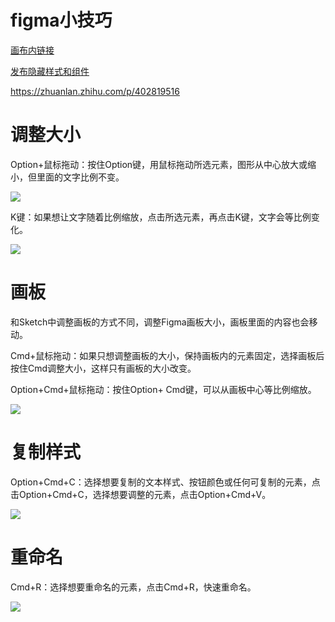 # figma小技巧

[画布内链接](画布内链接.md)

[发布隐藏样式和组件](发布隐藏样式和组件.md)

<https://zhuanlan.zhihu.com/p/402819516>

# **调整大小**

Option+鼠标拖动：按住Option键，用鼠标拖动所选元素，图形从中心放大或缩小，但里面的文字比例不变。

![](https://mmbiz.qpic.cn/mmbiz_gif/BbpoibcJjiaMUb1X0WRfQgdcdoH3wjg4VlJdiajtjrdfrBsiazbvPvAhSRLH5K2eWASSdQp5D3icUmlAHAa2OP1iaLcw/640?wx_fmt=gif\&tp=webp\&wxfrom=5\&wx_lazy=1)

K键：如果想让文字随着比例缩放，点击所选元素，再点击K键，文字会等比例变化。

![](https://mmbiz.qpic.cn/mmbiz_gif/BbpoibcJjiaMUb1X0WRfQgdcdoH3wjg4VliaFibhv0Du8EibK6zKNdrEYnjiaGM0icSQ1ic40XtjRUOicXIzvRiapmYNLLiaw/640?wx_fmt=gif\&tp=webp\&wxfrom=5\&wx_lazy=1)

# **画板**

和Sketch中调整画板的方式不同，调整Figma画板大小，画板里面的内容也会移动。

Cmd+鼠标拖动：如果只想调整画板的大小，保持画板内的元素固定，选择画板后按住Cmd调整大小，这样只有画板的大小改变。

Option+Cmd+鼠标拖动：按住Option+ Cmd键，可以从画板中心等比例缩放。

![](https://mmbiz.qpic.cn/mmbiz_gif/BbpoibcJjiaMUb1X0WRfQgdcdoH3wjg4VlYh6I9YsMPuLVc8Kla76c60QxxYOjvRBSKogQzkD3UZ7J3F5ESpCz2Q/640?wx_fmt=gif\&tp=webp\&wxfrom=5\&wx_lazy=1)

# **复制样式**

Option+Cmd+C：选择想要复制的文本样式、按钮颜色或任何可复制的元素，点击Option+Cmd+C，选择想要调整的元素，点击Option+Cmd+V。

![](https://mmbiz.qpic.cn/mmbiz_gif/BbpoibcJjiaMUb1X0WRfQgdcdoH3wjg4Vlr8QcvnpVyYzLUWL0QrUqsA0vE9laqa7KibdqRJKrAAESBpRS7UqP9Yg/640?wx_fmt=gif\&tp=webp\&wxfrom=5\&wx_lazy=1)

# **重命名**

Cmd+R：选择想要重命名的元素，点击Cmd+R，快速重命名。

![](https://mmbiz.qpic.cn/mmbiz_gif/BbpoibcJjiaMUb1X0WRfQgdcdoH3wjg4VlWF7obUEz1jrYyqpRVUND3EicF9kmLmJDqZSyesD1IQeUZo6JpaRzEGA/640?wx_fmt=gif\&tp=webp\&wxfrom=5\&wx_lazy=1)
